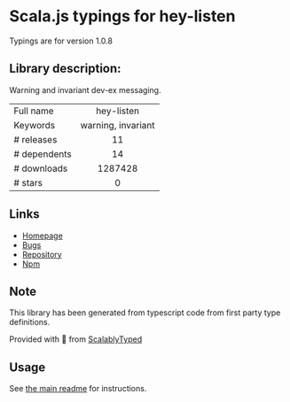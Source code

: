 
# Scala.js typings for hey-listen

Typings are for version 1.0.8

## Library description:
Warning and invariant dev-ex messaging.

|                    |                 |
| ------------------ | :-------------: |
| Full name          | hey-listen |
| Keywords           | warning, invariant |
| # releases         | 11 |
| # dependents       | 14 |
| # downloads        | 1287428 |
| # stars            | 0 |

## Links
- [Homepage](https://github.com/Popmotion/hey-listen#readme)
- [Bugs](https://github.com/Popmotion/hey-listen/issues)
- [Repository](https://github.com/Popmotion/hey-listen)
- [Npm](https://www.npmjs.com/package/hey-listen)
    


## Note
This library has been generated from typescript code from first party type definitions.

Provided with :purple_heart: from [ScalablyTyped](https://github.com/oyvindberg/ScalablyTyped)

## Usage
See [the main readme](../../readme.md) for instructions.


